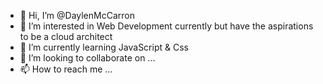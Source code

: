 - 👋 Hi, I’m @DaylenMcCarron
- 👀 I’m interested in Web Development currently but have the aspirations to be a cloud architect
- 🌱 I’m currently learning JavaScript & Css
- 💞️ I’m looking to collaborate on ...
- 📫 How to reach me ...

<!---
DaylenMcCarron/DaylenMcCarron is a ✨ special ✨ repository because its `README.md` (this file) appears on your GitHub profile.
You can click the Preview link to take a look at your changes.
--->

